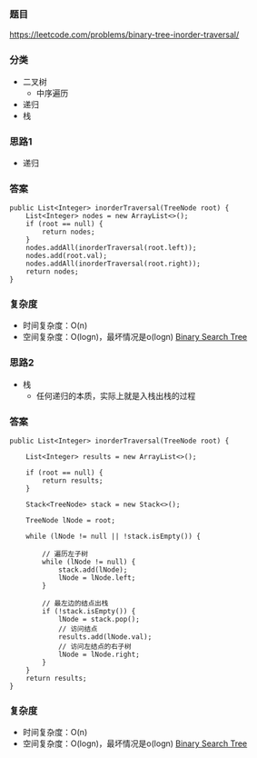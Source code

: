 ### 题目
https://leetcode.com/problems/binary-tree-inorder-traversal/

### 分类
* 二叉树
    * 中序遍历
* 递归
* 栈

### 思路1
* 递归

### 答案
```
public List<Integer> inorderTraversal(TreeNode root) {
    List<Integer> nodes = new ArrayList<>();
    if (root == null) {
        return nodes;
    }
    nodes.addAll(inorderTraversal(root.left));
    nodes.add(root.val);
    nodes.addAll(inorderTraversal(root.right));
    return nodes;
}
```

### 复杂度
* 时间复杂度：O(n)
* 空间复杂度：O(logn)，最坏情况是o(logn) [Binary Search Tree](https://github.com/HolmesJJ/CS2040S-Data-Structures-and-Algorithms/wiki/Binary-Search-Tree)

### 思路2
* 栈
    * 任何递归的本质，实际上就是入栈出栈的过程

### 答案
```
public List<Integer> inorderTraversal(TreeNode root) {

    List<Integer> results = new ArrayList<>();

    if (root == null) {
        return results;
    }

    Stack<TreeNode> stack = new Stack<>();
    
    TreeNode lNode = root;
    
    while (lNode != null || !stack.isEmpty()) {
        
        // 遍历左子树
        while (lNode != null) {
            stack.add(lNode);
            lNode = lNode.left;
        }
        
        // 最左边的结点出栈
        if (!stack.isEmpty()) {
            lNode = stack.pop();
            // 访问结点
            results.add(lNode.val);
            // 访问左结点的右子树
            lNode = lNode.right;
        }
    }
    return results;
}
```

### 复杂度
* 时间复杂度：O(n)
* 空间复杂度：O(logn)，最坏情况是o(logn) [Binary Search Tree](https://github.com/HolmesJJ/CS2040S-Data-Structures-and-Algorithms/wiki/Binary-Search-Tree)
